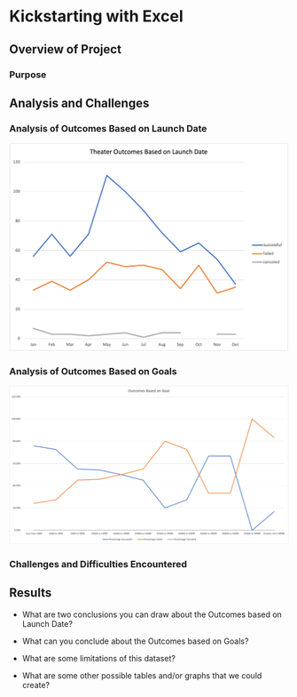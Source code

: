 # Kickstarting with Excel

## Overview of Project

### Purpose

## Analysis and Challenges

### Analysis of Outcomes Based on Launch Date
![Outcomes Based on Launch Date](resources/Theater_Outcomes_vs_Launch.png)

### Analysis of Outcomes Based on Goals
![Outcomes Based on Launch Date](resources/Outcomes_vs_Goals.png)

### Challenges and Difficulties Encountered

## Results

- What are two conclusions you can draw about the Outcomes based on Launch Date?

- What can you conclude about the Outcomes based on Goals?

- What are some limitations of this dataset?

- What are some other possible tables and/or graphs that we could create?
